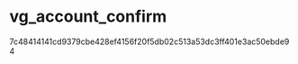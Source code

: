 vg_account_confirm
==================

7c48414141cd9379cbe428ef4156f20f5db02c513a53dc3ff401e3ac50ebde94
